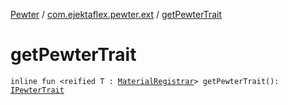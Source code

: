 [Pewter](../index.md) / [com.ejektaflex.pewter.ext](index.md) / [getPewterTrait](./get-pewter-trait.md)

# getPewterTrait

`inline fun <reified T : `[`MaterialRegistrar`](../com.ejektaflex.pewter.logic/-material-registrar/index.md)`> getPewterTrait(): `[`IPewterTrait`](../com.ejektaflex.pewter.api.core.traits/-i-pewter-trait.md)